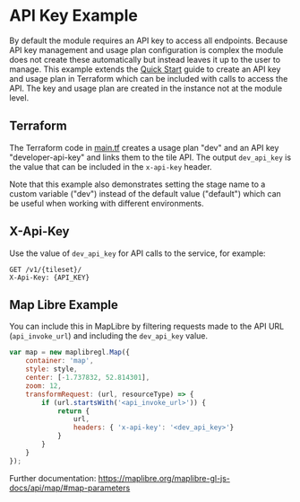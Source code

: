 # API Key Example

By default the module requires an API key to access all endpoints. Because API key management and usage plan configuration is complex the module does not create these automatically but instead leaves it up to the user to manage. This example extends the [Quick Start]('../quickstart') guide to create an API key and usage plan in Terraform which can be included with calls to access the API. The key and usage plan are created in the instance not at the module level. 

## Terraform 

The Terraform code in [main.tf](main.tf) creates a usage plan "dev" and an API key "developer-api-key" and links them to the tile API. The output `dev_api_key` is the value that can be included in the `x-api-key` header.

Note that this example also demonstrates setting the stage name to a custom variable ("dev") instead of the default value ("default") which can be useful when working with different environments.

## X-Api-Key

Use the value of `dev_api_key` for API calls to the service, for example:

```http
GET /v1/{tileset}/
X-Api-Key: {API_KEY}
```

## Map Libre Example

You can include this in MapLibre by filtering requests made to the API URL (`api_invoke_url`) and including the `dev_api_key` value.

```js
var map = new maplibregl.Map({
    container: 'map',
    style: style,
    center: [-1.737832, 52.814301],
    zoom: 12,
    transformRequest: (url, resourceType) => {
        if (url.startsWith('<api_invoke_url>')) {
            return {
                url,
                headers: { 'x-api-key': '<dev_api_key>'}
            }
        }
    }
});
```

Further documentation: https://maplibre.org/maplibre-gl-js-docs/api/map/#map-parameters